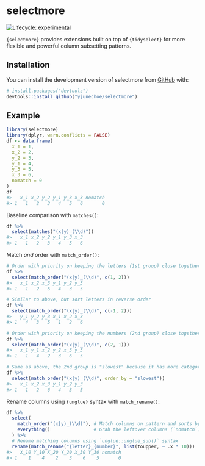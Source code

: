 
<!-- README.md is generated from README.Rmd. Please edit that file -->

# selectmore

<!-- badges: start -->

[![Lifecycle:
experimental](https://img.shields.io/badge/lifecycle-experimental-orange.svg)](https://lifecycle.r-lib.org/articles/stages.html#experimental)
<!-- badges: end -->

`{selectmore}` provides extensions built on top of `{tidyselect}` for
more flexible and powerful column subsetting patterns.

## Installation

You can install the development version of selectmore from
[GitHub](https://github.com/) with:

``` r
# install.packages("devtools")
devtools::install_github("yjunechoe/selectmore")
```

## Example

``` r
library(selectmore)
library(dplyr, warn.conflicts = FALSE)
df <- data.frame(
  x_1 = 1,
  x_2 = 2,
  y_2 = 3,
  y_1 = 4,
  y_3 = 5,
  x_3 = 6,
  nomatch = 0
)
df
#>   x_1 x_2 y_2 y_1 y_3 x_3 nomatch
#> 1   1   2   3   4   5   6       0
```

Baseline comparison with `matches()`:

``` r
df %>%
  select(matches("(x|y)_(\\d)"))
#>   x_1 x_2 y_2 y_1 y_3 x_3
#> 1   1   2   3   4   5   6
```

Match *and* order with `match_order()`:

``` r
# Order with priority on keeping the letters (1st group) close together
df %>%
  select(match_order("(x|y)_(\\d)", c(1, 2)))
#>   x_1 x_2 x_3 y_1 y_2 y_3
#> 1   1   2   6   4   3   5

# Similar to above, but sort letters in reverse order
df %>%
  select(match_order("(x|y)_(\\d)", c(-1, 2)))
#>   y_1 y_2 y_3 x_1 x_2 x_3
#> 1   4   3   5   1   2   6

# Order with priority on keeping the numbers (2nd group) close together
df %>%
  select(match_order("(x|y)_(\\d)", c(2, 1)))
#>   x_1 y_1 x_2 y_2 x_3 y_3
#> 1   1   4   2   3   6   5

# Same as above, the 2nd group is "slowest" because it has more categories
df %>%
  select(match_order("(x|y)_(\\d)", order_by = "slowest"))
#>   x_1 x_2 x_3 y_1 y_2 y_3
#> 1   1   2   6   4   3   5
```

Rename columns using `{unglue}` syntax with `match_rename()`:

``` r
df %>% 
  select(
    match_order("(x|y)_(\\d)"), # Match columns on pattern and sorts by fastest
    everything()                # Grab the leftover columns (`nomatch`)
  ) %>% 
  # Rename matching columns using `unglue::unglue_sub()` syntax
  rename(match_rename("{letter}_{number}", list(toupper, ~ .x * 10)))
#>   X_10 Y_10 X_20 Y_20 X_30 Y_30 nomatch
#> 1    1    4    2    3    6    5       0
```
